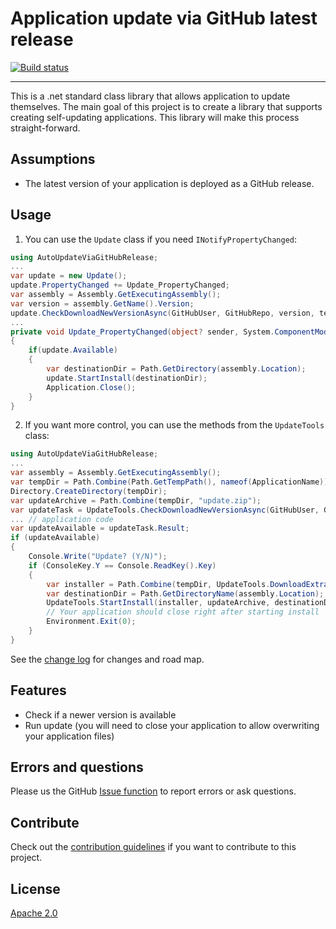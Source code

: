 # Application update via GitHub latest release

[![Build status](https://ci.appveyor.com/api/projects/status/kgatpn14q33smmwl?svg=true)](https://ci.appveyor.com/project/danielscherzer/autoupdateviagithubrelease)


---------------------------------------

This is a .net standard class library that allows application to update themselves. The main goal of this project is to create a library that supports creating self-updating applications. This library will make this process straight-forward.

## Assumptions
- The latest version of your application is deployed as a GitHub release.

## Usage
1. You can use the `Update` class if you need `INotifyPropertyChanged`:

```C#
using AutoUpdateViaGitHubRelease;
...
var update = new Update();
update.PropertyChanged += Update_PropertyChanged;
var assembly = Assembly.GetExecutingAssembly();
var version = assembly.GetName().Version;
update.CheckDownloadNewVersionAsync(GitHubUser, GitHubRepo, version, tempDir);
...
private void Update_PropertyChanged(object? sender, System.ComponentModel.PropertyChangedEventArgs e)
{
	if(update.Available)
	{
		var destinationDir = Path.GetDirectory(assembly.Location);
		update.StartInstall(destinationDir);
		Application.Close();
	}
}
```

2. If you want more control, you can use the methods from the `UpdateTools` class: 
```C#
using AutoUpdateViaGitHubRelease;
...
var assembly = Assembly.GetExecutingAssembly();
var tempDir = Path.Combine(Path.GetTempPath(), nameof(ApplicationName));
Directory.CreateDirectory(tempDir);
var updateArchive = Path.Combine(tempDir, "update.zip");
var updateTask = UpdateTools.CheckDownloadNewVersionAsync(GitHubUser, GitHubRepo, assembly.GetName().Version, updateArchive);
... // application code
var updateAvailable = updateTask.Result;
if (updateAvailable)
{
	Console.Write("Update? (Y/N)");
	if (ConsoleKey.Y == Console.ReadKey().Key)
	{
		var installer = Path.Combine(tempDir, UpdateTools.DownloadExtractInstallerToAsync(tempDir).Result);
		var destinationDir = Path.GetDirectoryName(assembly.Location);
		UpdateTools.StartInstall(installer, updateArchive, destinationDir); // don't wait for install process to finish in windows! The applications needs to be closed befroe it can be updated.
		// Your application should close right after starting install
		Environment.Exit(0);
	}
}


```

See the [change log](CHANGELOG.md) for changes and road map.

## Features

- Check if a newer version is available
- Run update (you will need to close your application to allow overwriting your application files)

## Errors and questions
Please us the GitHub [Issue function](https://github.com/danielscherzer/AutoUpdateViaGitHubRelease/issues/new) to report errors or ask questions.

## Contribute
Check out the [contribution guidelines](CONTRIBUTING.md)
if you want to contribute to this project.


## License
[Apache 2.0](http://www.apache.org/licenses/LICENSE-2.0)